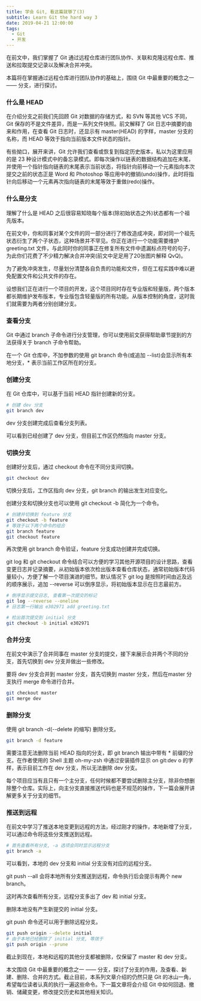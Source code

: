 ```yaml
---
title: 学会 Git, 看这篇就够了(3)
subtitle: Learn Git the hard way 3
date: 2019-04-21 12:00:00
tags:
  - Git
  - 开发
---
```


在前文中，我们掌握了 Git 通过远程仓库进行团队协作、关联和克隆远程仓库、推送和拉取提交记录以及解决合并冲突。

本篇将在掌握通过远程仓库进行团队协作的基础上，围绕 Git 中最重要的概念之一 —— 分支，进行探讨。

### 什么是 HEAD

在介绍分支之前我们先回顾 Git 对数据的存储方式，和 SVN 等其他 VCS 不同，Git 保存的不是文件差异，而是一系列文件快照。前文解释了 Git 日志中摘要的由来和作用，在查看 Git 日志时，还显示有 master(HEAD) 的字样，master 分支的名称，而 HEAD 等效于指向当前版本文件状态的指针。

有些拗口，展开来讲，Git 允许我们查看或恢复到指定历史版本，私以为这里应用的是 23 种设计模式中的备忘录模式。即每次操作以链表的数据结构追加在末尾，并使用一个指针指向链表的末尾表示当前状态，将指针向前移动一个元素指向本次提交之前的状态正是 Word 和 Photoshop 等应用中的撤销(undo)操作，此时将指针向后移动一个元素再次指向链表的末尾等效于重做(redo)操作。

### 什么是分支

理解了什么是 HEAD 之后很容易知晓每个版本(除初始状态之外)状态都有一个祖先版本。

在前文中，你和同事对某个文件的同一部分进行了修改造成冲突，即对同一个祖先状态衍生了两个子状态，这种场景并不罕见。你正在进行一个功能需要维护 greeting.txt 文件，与此同时你的同事正在修复所有文件中遗漏标点符号的句子，为此你们花费了不少精力解决合并冲突(前文中足足用了20张图片解释 QvQ)。

为了避免冲突发生，尽量划分清楚各自负责的功能和文件，但在工程实践中难以避免配置文件和公共文件的存在。

设想我们正在进行一个项目的开发，这个项目同时存在专业版和轻量版，两个版本都长期维护发布版本，专业版包含轻量版的所有功能。从版本控制的角度，这时我们就需要为两者分别创建分支。

### 查看分支

Git 中通过 branch 子命令进行分支管理，你可以使用前文获得帮助章节提到的方法获得关于 branch 子命令帮助。

在一个 Git 仓库中，不加参数的使用 git branch 命令(或追加 --list)会显示所有本地分支，* 表示当前工作区所在的分支。

### 创建分支

在 Git 仓库中，可以基于当前 HEAD 指针创建新的分支。

```bash
# 创建 dev 分支
git branch dev
```

dev 分支创建完成后查看分支列表。

可以看到已经创建了 dev 分支，但目前工作区仍然指向 master 分支。

### 切换分支

创建好分支后，通过 checkout 命令在不同分支间切换。

```bash
git checkout dev
```

切换分支后，工作区指向 dev 分支，git branch 的输出发生对应变化。

创建分支和切换分支也可以使用 git checkout -b 简化为一个命令。

```bash
# 创建并切换到 feature 分支
git checkout -b feature
# 等效于以下两个命令的组合
git branch feature
git checkout feature
```

再次使用 git branch 命令验证，feature 分支成功创建并完成切换。

git log 和 git checkout 命令结合可以方便的学习其他开源项目的设计思路，查看变更日志并记录摘要，从初始版本依次检出版本查看仓库状态，通常初始版本代码量较小，方便了解一个项目演进的细节。默认情况下 git log 是按照时间由近及远的顺序展示，追加 --reverse 可以倒序显示，将初始版本显示在日志最前方。

```bash
# 倒序显示提交日志, 查看第一次提交的标记
git log --reverse --oneline
# 日志第一行输出 e302971 add greeting.txt
```

```bash
# 检出首次提交到 initial 分支
git checkout -b initial e302971
```

### 合并分支

在前文中演示了合并同事在 master 分支的提交，接下来展示合并两个不同的分支，首先切换到 dev 分支并做出一些修改。

要将 dev 分支合并到 master 分支，首先切换到 master 分支，然后在master 分支执行 merge 命令进行合并。

```bash
git checkout master
git merge dev
```

### 删除分支

使用 git branch -d(--delete 的缩写) 删除分支。

```bash
git branch -d feature
```

需要注意无法删除当前 HEAD 指向的分支，即 git branch 输出中带有 * 前缀的分支。在作者使用的 Shell 主题 oh-my-zsh 中通过安装插件显示 on git:dev o 的字样，表示目前工作在 dev 分支，所以无法删除 dev 分支。

每个项目应当有且只有一个主分支，任何时候都不要尝试删除主分支，除非你想删除整个仓库。实际上，向主分支直接推送代码也是不规范的操作，下一篇会展开讲解更多关于分支的细节。

### 推送到远程

在前文中学习了推送本地变更到远程的方法，经过刚才的操作，本地新增了分支，可以通过命令将这些分支推送到远程。

```bash
# 首先查看所有分支, -a 选项会同时显示远程分支
git branch -a
```

可以看到，本地的 dev 分支和 initial 分支没有对应的远程分支。

git push --all 会将本地所有分支推送到远程，命令执行后会提示有两个 new branch。

这时再次查看所有分支，远程分支多出了 dev 和 initial 分支。

删除本地没有产生新提交的 initial 分支。

git push 命令还可以用于删除远程分支。

```bash
git push origin --delete initial
# 由于本地已经删除了 initial 分支, 等效于
git push origin --prune
```

截止到现在，本地和远程的其他分支都被删除，仅保留了 master 和 dev 分支。

本文围绕 Git 中最重要的概念之一 —— 分支，探讨了分支的作用，及查看、新建、删除、合并的方式。截止目前，本系列文章介绍的仍然只是 Git 的冰山一角，希望每位读者认真的执行一遍这些命令。下一篇文章将会介绍 Git 中如何回退、撤销、储藏变更，修改提交历史和其他相关知识。
